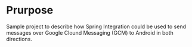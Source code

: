 # Prurpose

Sample project to describe how Spring Integration could be used to send messages over Google Clound Messaging (GCM) to Android in both directions.
